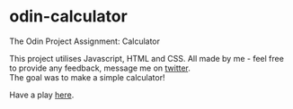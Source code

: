 # odin-calculator
The Odin Project Assignment: Calculator

This project utilises Javascript, HTML and CSS. All made by me - feel free to provide any feedback, message me on [twitter](https://twitter.com/reubenfrith).<br>
The goal was to make a simple calculator!<br>

Have a play [here](https://learner1unknown.github.io/odin-calculator/).
